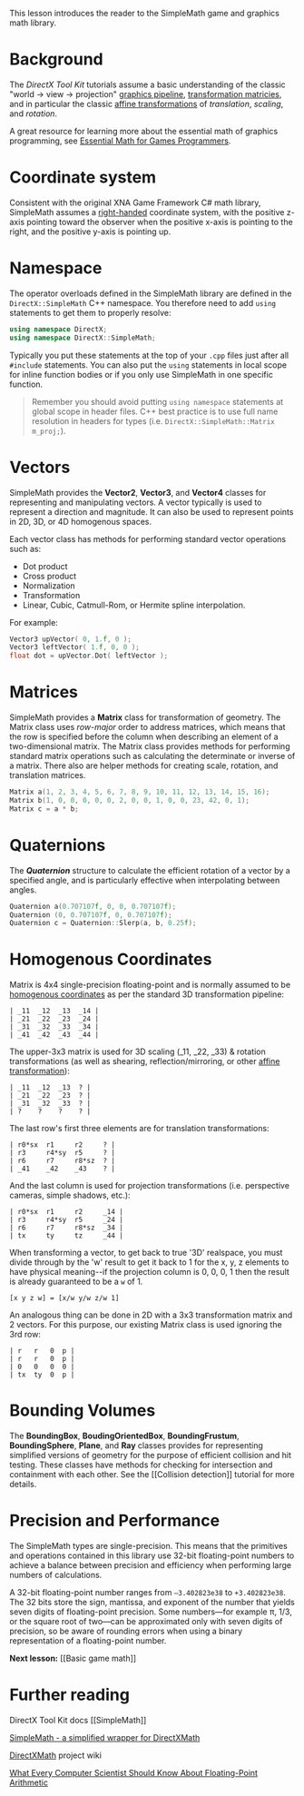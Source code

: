 This lesson introduces the reader to the SimpleMath game and graphics math library.

# Background

The *DirectX Tool Kit* tutorials assume a basic understanding of the classic "world -> view -> projection" [graphics pipeline](https://en.wikipedia.org/wiki/Graphics_pipeline), [transformation matricies](https://en.wikipedia.org/wiki/Transformation_matrix), and in particular the classic [affine transformations](https://en.wikipedia.org/wiki/Affine_transformation) of *translation*, *scaling*, and *rotation*.

A great resource for learning more about the essential math of graphics programming, see [Essential Math for Games Programmers](http://www.essentialmath.com/).

# Coordinate system
Consistent with the original XNA Game Framework C# math library, SimpleMath assumes a [right-handed](https://en.wikipedia.org/wiki/Right-hand_rule) coordinate system, with the positive z-axis pointing toward the observer when the positive x-axis is pointing to the right, and the positive y-axis is pointing up.

# Namespace
The operator overloads defined in the SimpleMath library are defined in the ``DirectX::SimpleMath`` C++ namespace. You therefore need to add ``using`` statements to get them to properly resolve:

```cpp
using namespace DirectX;
using namespace DirectX::SimpleMath;
```

Typically you put these statements at the top of your ``.cpp`` files just after all ``#include`` statements. You can also put the ``using`` statements in local scope for inline function bodies or if you only use SimpleMath in one specific function.

> Remember you should avoid putting ``using namespace`` statements at global scope in header files. C++ best practice is to use full name resolution in headers for types (i.e. ``DirectX::SimpleMath::Matrix m_proj;``).

# Vectors
SimpleMath provides the **Vector2**, **Vector3**, and **Vector4** classes for representing and manipulating vectors. A vector typically is used to represent a direction and magnitude. It can also be used to represent points in 2D, 3D, or 4D homogenous spaces.

Each vector class has methods for performing standard vector operations such as:
* Dot product
* Cross product
* Normalization
* Transformation
* Linear, Cubic, Catmull-Rom, or Hermite spline interpolation.

For example:

```cpp
Vector3 upVector( 0, 1.f, 0 );
Vector3 leftVector( 1.f, 0, 0 );
float dot = upVector.Dot( leftVector );
```

# Matrices
SimpleMath provides a **Matrix** class for transformation of geometry. The Matrix class uses *row-major* order to address matrices, which means that the row is specified before the column when describing an element of a two-dimensional matrix. The Matrix class provides methods for performing standard matrix operations such as calculating the determinate or inverse of a matrix. There also are helper methods for creating scale, rotation, and translation matrices.

```cpp
Matrix a(1, 2, 3, 4, 5, 6, 7, 8, 9, 10, 11, 12, 13, 14, 15, 16);
Matrix b(1, 0, 0, 0, 0, 0, 2, 0, 0, 1, 0, 0, 23, 42, 0, 1);
Matrix c = a * b;
```

# Quaternions
The ***Quaternion*** structure to calculate the efficient rotation of a vector by a specified angle, and is particularly effective when interpolating between angles.

```cpp
Quaternion a(0.707107f, 0, 0, 0.707107f);
Quaternion (0, 0.707107f, 0, 0.707107f);
Quaternion c = Quaternion::Slerp(a, b, 0.25f);
```

# Homogenous Coordinates

Matrix is 4x4 single-precision floating-point and is normally assumed to be [homogenous coordinates](https://en.wikipedia.org/wiki/Homogeneous_coordinates) as per the standard 3D transformation pipeline:

```
| _11  _12  _13  _14 |
| _21  _22  _23  _24 |
| _31  _32  _33  _34 |
| _41  _42  _43  _44 |
```

The upper-3x3 matrix is used for 3D scaling (_11, _22, _33) & rotation transformations (as well as shearing, reflection/mirroring, or other [affine transformation](https://en.wikipedia.org/wiki/Affine_transformation)):

```
| _11  _12  _13  ? |
| _21  _22  _23  ? |
| _31  _32  _33  ? |
| ?    ?    ?    ? |
```

The last row's first three elements are for translation transformations:

```
| r0*sx  r1     r2     ? |
| r3     r4*sy  r5     ? |
| r6     r7     r8*sz  ? |
| _41    _42    _43    ? |
```

And the last column is used for projection transformations (i.e. perspective cameras, simple shadows, etc.):

```
| r0*sx  r1     r2     _14 |
| r3     r4*sy  r5     _24 |
| r6     r7     r8*sz  _34 |
| tx     ty     tz     _44 |
```

When transforming a vector, to get back to true '3D' realspace, you must divide through by the 'w' result to get it back to 1 for the x, y, z elements to have physical meaning--if the projection column is 0, 0, 0, 1 then the result is already guaranteed to be a ``w`` of 1.

```
[x y z w] = [x/w y/w z/w 1]
```

An analogous thing can be done in 2D with a 3x3 transformation matrix and 2 vectors. For this purpose, our existing Matrix class is used ignoring the 3rd row:

```
| r   r   0  p |
| r   r   0  p |
| 0   0   0  0 |
| tx  ty  0  p |
```

# Bounding Volumes
The **BoundingBox**, **BoudingOrientedBox**, **BoundingFrustum**, **BoundingSphere**, **Plane**, and **Ray** classes provides for representing simplified versions of geometry for the purpose of efficient collision and hit testing. These classes have methods for checking for intersection and containment with each other. See the [[Collision detection]] tutorial for more details.

# Precision and Performance
The SimpleMath types are single-precision. This means that the primitives and operations contained in this library use 32-bit floating-point numbers to achieve a balance between precision and efficiency when performing large numbers of calculations.

A 32-bit floating-point number ranges from ``–3.402823e38`` to ``+3.402823e38``. The 32 bits store the sign, mantissa, and exponent of the number that yields seven digits of floating-point precision. Some numbers—for example π, 1/3, or the square root of two—can be approximated only with seven digits of precision, so be aware of rounding errors when using a binary representation of a floating-point number.

**Next lesson:** [[Basic game math]]

# Further reading
DirectX Tool Kit docs [[SimpleMath]]  

[SimpleMath - a simplified wrapper for DirectXMath](http://www.shawnhargreaves.com/blog/simplemath-a-simplified-wrapper-for-directxmath.html)

[DirectXMath](https://github.com/Microsoft/DirectXMath/wiki) project wiki

[What Every Computer Scientist Should Know About Floating-Point Arithmetic](https://docs.oracle.com/cd/E19957-01/806-3568/ncg_goldberg.html)
